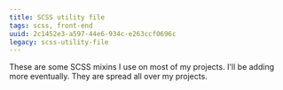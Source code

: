 ```yaml
---
title: SCSS utility file
tags: scss, front-end
uuid: 2c1452e3-a597-44e6-934c-e263ccf0696c
legacy: scss-utility-file
---
```


These are some SCSS mixins I use on most of my projects. I'll be adding more
eventually. They are spread all over my projects.

<script src="https://gist.github.com/etcinit/8ae14fd5e0a3f3bfd34e.js"></script>
